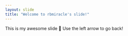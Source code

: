 ```yaml
---
layout: slide
title: "Welcome to rbmiracle's slide!"
---
```

This is my awesome slide :tada:
Use the left arrow to go back!
